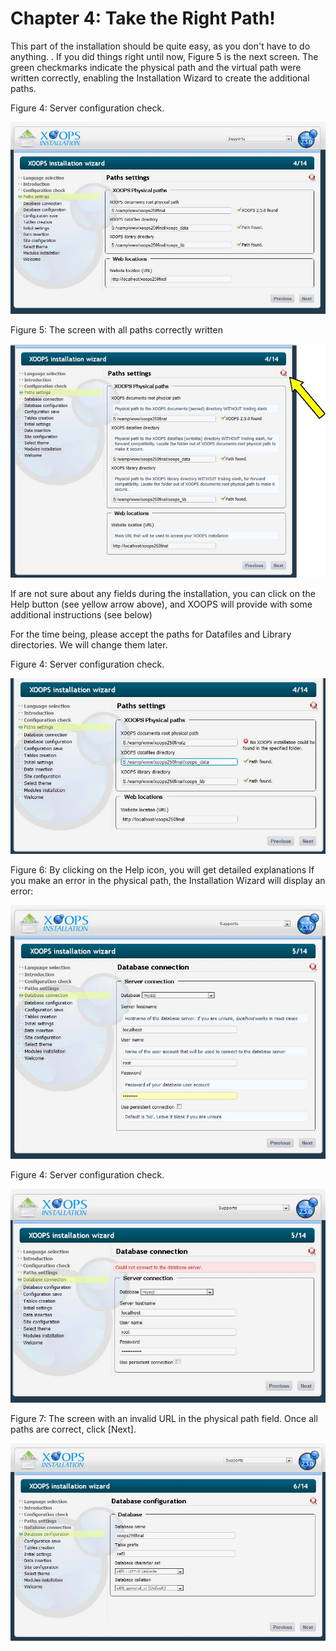 # Chapter 4: Take the Right Path!

This part of the installation should be quite easy, as you don't have to do anything. . If you did things right until now, Figure 5 is the next screen. The green checkmarks indicate the physical path and the virtual path were written correctly, enabling the Installation Wizard to create the additional paths.

  
Figure 4: Server configuration check.

![image001.png](.gitbook/assets/img_11.jpg)

  
Figure 5: The screen with all paths correctly written

![image001.png](.gitbook/assets/img_12.jpg)

If are not sure about any fields during the installation, you can click on the Help button \(see yellow arrow above\), and XOOPS will provide with some additional instructions \(see below\)

For the time being, please accept the paths for Datafiles and Library directories. We will change them later.

  
Figure 4: Server configuration check.

![image001.png](.gitbook/assets/img_13.jpg)

  
Figure 6: By clicking on the Help icon, you will get detailed explanations If you make an error in the physical path, the Installation Wizard will display an error:

![image001.png](.gitbook/assets/img_14.jpg)

  
Figure 4: Server configuration check.

![image001.png](.gitbook/assets/img_15.jpg)

  
Figure 7: The screen with an invalid URL in the physical path field. Once all paths are correct, click \[Next\].

![image001.png](.gitbook/assets/img_16.jpg)

